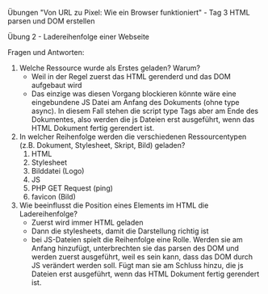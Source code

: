 Übungen "Von URL zu Pixel: Wie ein Browser funktioniert" - Tag 3
HTML parsen und DOM erstellen

Übung 2 - Ladereihenfolge einer Webseite

Fragen und Antworten:
1. Welche Ressource wurde als Erstes geladen? Warum?
    - Weil in der Regel zuerst das HTML gerenderd und das DOM aufgebaut wird
    - Das einzige was diesen Vorgang blockieren könnte wäre eine eingebundene JS Datei am Anfang des Dokuments (ohne type async).
    In diesem Fall stehen die script type Tags aber am Ende des Dokumentes, also werden die js Dateien erst ausgeführt, wenn das HTML Dokument fertig gerendert ist.
2. In welcher Reihenfolge werden die verschiedenen Ressourcentypen (z.B. Dokument, Stylesheet, Skript, Bild) geladen?
    1. HTML
    2. Stylesheet
    3. Bilddatei (Logo) 
    4. JS
    5. PHP GET Request (ping)
    6. favicon (Bild)
3. Wie beeinflusst die Position eines Elements im HTML die Ladereihenfolge?
   - Zuerst wird immer HTML geladen
   - Dann die stylesheets, damit die Darstellung richtig ist
   - bei JS-Dateien spielt die Reihenfolge eine Rolle. Werden sie am Anfang hinzufügt, unterbrechten sie das parsen des DOM und werden zuerst ausgeführt, weil es sein kann, dass das DOM durch JS verändert werden soll. Fügt man sie am Schluss hinzu, die js Dateien erst ausgeführt, wenn das HTML Dokument fertig gerendert ist.   
    
